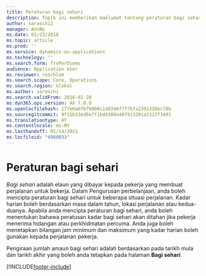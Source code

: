 ```yaml
---
title: Peraturan bagi sehari
description: Topik ini memberikan maklumat tentang peraturan bagi sehari.
author: saraschi2
manager: AnnBe
ms.date: 02/23/2018
ms.topic: article
ms.prod: ''
ms.service: dynamics-ax-applications
ms.technology: ''
ms.search.form: TrvPerDiems
audience: Application User
ms.reviewer: roschlom
ms.search.scope: Core, Operations
ms.search.region: Global
ms.author: saraschi
ms.search.validFrom: 2016-02-28
ms.dyn365.ops.version: AX 7.0.0
ms.openlocfilehash: 177e0a6f676000c148346f7f7b7a2391326bc78b
ms.sourcegitcommit: 9f31b33ed6e7f1b49200a407913201a1337f3401
ms.translationtype: HT
ms.contentlocale: ms-MY
ms.lasthandoff: 01/14/2021
ms.locfileid: "4960033"
---
```

# <a name="per-diem-rules"></a>Peraturan bagi sehari

*Bagi sehari* adalah elaun yang dibayar kepada pekerja yang membuat perjalanan untuk bekerja. Dalam Pengurusan perbelanjaan, anda boleh mencipta peraturan bagi sehari untuk beberapa situasi perjalanan. Kadar harian boleh berdasarkan masa dalam tahun, lokasi perjalanan atau kedua-duanya. Apabila anda mencipta peraturan bagi sehari, anda boleh menentukan bahawa peratusan kadar bagi sehari akan ditahan jika pekerja menerima hidangan atau perkhidmatan percuma. Anda juga boleh menetapkan bilangan jam minimum dan maksimum yang kadar harian boleh gunakan kepada perjalanan pekerja.

Pengiraan jumlah amaun bagi sehari adalah berdasarkan pada tarikh mula dan tarikh akhir yang boleh anda tetapkan pada halaman **Bagi sehari**.


[!INCLUDE[footer-include](../includes/footer-banner.md)]